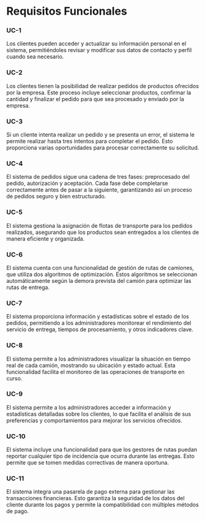 Requisitos Funcionales
=============

### UC-1
Los clientes pueden acceder y actualizar su información personal en el sistema, permitiéndoles revisar y modificar sus datos de contacto y perfil cuando sea necesario.

### UC-2
Los clientes tienen la posibilidad de realizar pedidos de productos ofrecidos por la empresa. Este proceso incluye seleccionar productos, confirmar la cantidad y finalizar el pedido para que sea procesado y enviado por la empresa.

### UC-3
Si un cliente intenta realizar un pedido y se presenta un error, el sistema le permite realizar hasta tres intentos para completar el pedido. Esto proporciona varias oportunidades para procesar correctamente su solicitud.

### UC-4
El sistema de pedidos sigue una cadena de tres fases: preprocesado del pedido, autorización y aceptación. Cada fase debe completarse correctamente antes de pasar a la siguiente, garantizando así un proceso de pedidos seguro y bien estructurado.

### UC-5
El sistema gestiona la asignación de flotas de transporte para los pedidos realizados, asegurando que los productos sean entregados a los clientes de manera eficiente y organizada.

### UC-6
El sistema cuenta con una funcionalidad de gestión de rutas de camiones, que utiliza dos algoritmos de optimización. Estos algoritmos se seleccionan automáticamente según la demora prevista del camión para optimizar las rutas de entrega.

### UC-7
El sistema proporciona información y estadísticas sobre el estado de los pedidos, permitiendo a los administradores monitorear el rendimiento del servicio de entrega, tiempos de procesamiento, y otros indicadores clave.

### UC-8
El sistema permite a los administradores visualizar la situación en tiempo real de cada camión, mostrando su ubicación y estado actual. Esta funcionalidad facilita el monitoreo de las operaciones de transporte en curso.

### UC-9
El sistema permite a los administradores acceder a información y estadísticas detalladas sobre los clientes, lo que facilita el análisis de sus preferencias y comportamientos para mejorar los servicios ofrecidos.

### UC-10
El sistema incluye una funcionalidad para que los gestores de rutas puedan reportar cualquier tipo de incidencia que ocurra durante las entregas. Esto permite que se tomen medidas correctivas de manera oportuna.

### UC-11
El sistema integra una pasarela de pago externa para gestionar las transacciones financieras. Esto garantiza la seguridad de los datos del cliente durante los pagos y permite la compatibilidad con múltiples métodos de pago.









